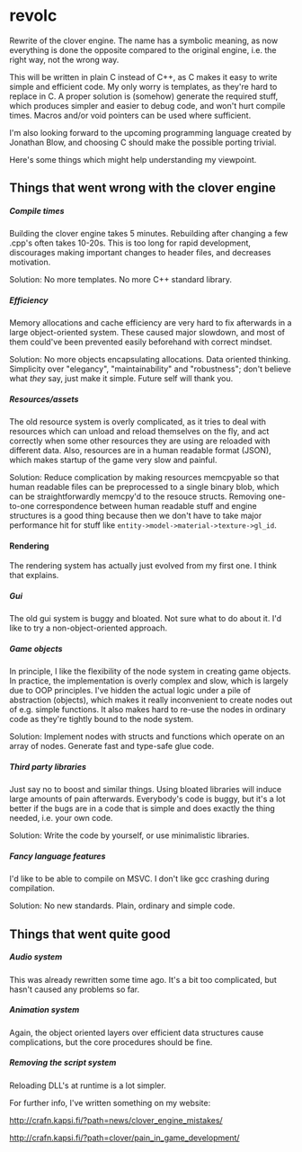 # revolc
Rewrite of the clover engine. The name has a symbolic meaning, as now everything is done the opposite compared to the original engine, i.e. the right way, not the wrong way.

This will be written in plain C instead of C++, as C makes it easy to write simple and efficient code. My only worry is templates, as they're hard to replace in C. A proper solution is (somehow) generate the required stuff, which produces simpler and easier to debug code, and won't hurt compile times. Macros and/or void pointers can be used where sufficient.

I'm also looking forward to the upcoming programming language created by Jonathan Blow, and choosing C should make the possible porting trivial.

Here's some things which might help understanding my viewpoint.

## Things that went wrong with the clover engine

##### Compile times
Building the clover engine takes 5 minutes. Rebuilding after changing a few .cpp's often takes 10-20s. This is too long for rapid development, discourages making important changes to header files, and decreases motivation.

Solution: No more templates. No more C++ standard library.

##### Efficiency
Memory allocations and cache efficiency are very hard to fix afterwards in a large object-oriented system. These caused major slowdown, and most of them could've been prevented easily beforehand with correct mindset.

Solution: No more objects encapsulating allocations. Data oriented thinking. Simplicity over "elegancy", "maintainability" and "robustness"; don't believe what _they_ say, just make it simple. Future self will thank you.

##### Resources/assets
The old resource system is overly complicated, as it tries to deal with resources which can unload and reload themselves on the fly, and act correctly when some other resources they are using are reloaded with different data. Also, resources are in a human readable format (JSON), which makes startup of the game very slow and painful.

Solution: Reduce complication by making resources memcpyable so that human readable files can be preprocessed to a single binary blob, which can be straightforwardly memcpy'd to the resouce structs. Removing one-to-one correspondence between human readable stuff and engine structures is a good thing because then we don't have to take major performance hit for stuff like `entity->model->material->texture->gl_id`.

#### Rendering
The rendering system has actually just evolved from my first one. I think that explains.

##### Gui
The old gui system is buggy and bloated. Not sure what to do about it. I'd like to try a non-object-oriented approach.

##### Game objects
In principle, I like the flexibility of the node system in creating game objects. In practice, the implementation is overly complex and slow, which is largely due to OOP principles. I've hidden the actual logic under a pile of abstraction (objects), which makes it really inconvenient to create nodes out of e.g. simple functions. It also makes hard to re-use the nodes in ordinary code as they're tightly bound to the node system.

Solution: Implement nodes with structs and functions which operate on an array of nodes. Generate fast and type-safe glue code.

##### Third party libraries
Just say no to boost and similar things. Using bloated libraries will induce large amounts of pain afterwards. Everybody's code is buggy, but it's a lot better if the bugs are in a code that is simple and does exactly the thing needed, i.e. your own code.

Solution: Write the code by yourself, or use minimalistic libraries. 

##### Fancy language features
I'd like to be able to compile on MSVC. I don't like gcc crashing during compilation.

Solution: No new standards. Plain, ordinary and simple code.

## Things that went quite good

##### Audio system
This was already rewritten some time ago. It's a bit too complicated, but hasn't caused any problems so far.

##### Animation system
Again, the object oriented layers over efficient data structures cause complications, but the core procedures should be fine.

##### Removing the script system
Reloading DLL's at runtime is a lot simpler.

For further info, I've written something on my website:

http://crafn.kapsi.fi/?path=news/clover_engine_mistakes/

http://crafn.kapsi.fi/?path=clover/pain_in_game_development/
